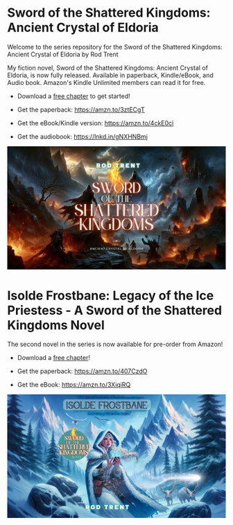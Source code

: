 # Sword of the Shattered Kingdoms: Ancient Crystal of Eldoria

Welcome to the series repository for the Sword of the Shattered Kingdoms: Ancient Crystal of Eldoria by Rod Trent

My fiction novel, Sword of the Shattered Kingdoms: Ancient Crystal of Eldoria, is now fully released. Available in paperback, Kindle/eBook, and Audio book. Amazon's Kindle Unlimited members can read it for free.

* Download a <a href="https://github.com/rod-trent/SSK/blob/main/Free_Chapter/Sword%20of%20the%20Shattered%20Kingdoms-FreeChapter10.pdf" target="_blank">free chapter</a> to get started!

* Get the paperback: https://amzn.to/3ztECgT 

* Get the eBook/Kindle version: https://amzn.to/4ckE0ci 

* Get the audiobook: https://lnkd.in/gNXHNBmj 

<p align="center"><img src="https://github.com/rod-trent/SSK/blob/main/Images/GitHub2.jpg"></center></p>

# Isolde Frostbane: Legacy of the Ice Priestess - A Sword of the Shattered Kingdoms Novel

The second novel in the series is now available for pre-order from Amazon! 

* Download a <a href="https://github.com/rod-trent/SSK/blob/main/Free_Chapter/Isolde%20Free%20Chapter%201.pdf" target="_blank">free chapter</a>!

* Get the paperback: https://amzn.to/407CzdO

* Get the eBook: https://amzn.to/3XiqiRQ 
  
<p align="center"><img src="https://github.com/rod-trent/SSK/blob/main/Images/Isolde/Alternatebookcover_smaller.png"></center></p>


